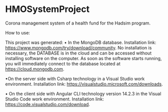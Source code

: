 # HMOSystemProject
Corona management system of a health fund for the Hadsim program.

How to use:



This project was generated:
•	In the MongoDB database.
Installation link: https://www.mongodb.com/try/download/community. 
No installation is necessary, the DATABASE is in the cloud and can be accessed without installing software on the computer. As soon as the software starts running,
you will immediately connect to the database located at https://cloud.mongodb.com.

•On the server side with Csharp technology in a Visual Studio work environment.
Installation link: https://visualstudio.microsoft.com/downloads.

•	On the client side with Angular CLI technology version 14.2.3 in the Visual Studio Code work environment.
Installation link: https://code.visualstudio.com/download.

